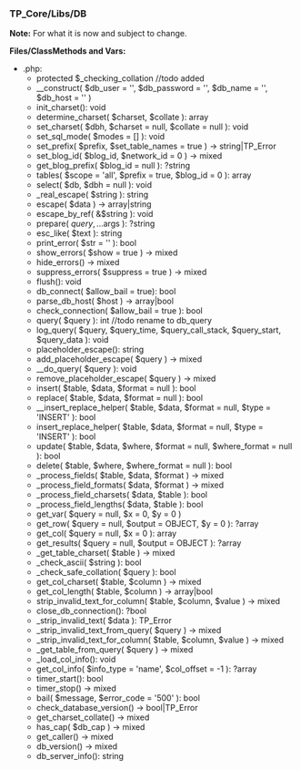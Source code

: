 ### TP_Core/Libs/DB

**Note:** For what it is now and subject to change. 

**Files/ClassMethods and Vars:**  
- .php: 	
	- protected $_checking_collation //todo added 
	- __construct( $db_user = '', $db_password = '', $db_name = '', $db_host = '' ) 
	- init_charset(): void 
	- determine_charset( $charset, $collate ): array 
	- set_charset( $dbh, $charset = null, $collate = null ): void 
	- set_sql_mode( $modes = [] ): void 
	- set_prefix( $prefix, $set_table_names = true ) -> string|TP_Error
	- set_blog_id( $blog_id, $network_id = 0 ) -> mixed
	- get_blog_prefix( $blog_id = null ): ?string 
	- tables( $scope = 'all', $prefix = true, $blog_id = 0 ): array 
	- select( $db, $dbh = null ): void 
	- _real_escape( $string ): string 
	- escape( $data ) -> array|string
	- escape_by_ref( &$string ): void 
	- prepare( $query, ...$args ): ?string 
	- esc_like( $text ): string 
	- print_error( $str = '' ): bool 
	- show_errors( $show = true ) -> mixed 
	- hide_errors() -> mixed 
	- suppress_errors( $suppress = true ) -> mixed 
	- flush(): void 
	- db_connect( $allow_bail = true): bool 
	- parse_db_host( $host ) -> array|bool
	- check_connection( $allow_bail = true ): bool 
	- query( $query ): int //todo rename to db_query
	- log_query( $query, $query_time, $query_call_stack, $query_start, $query_data ): void 
	- placeholder_escape(): string 
	- add_placeholder_escape( $query ) -> mixed  
	- __do_query( $query ): void 
	- remove_placeholder_escape( $query ) -> mixed  
	- insert( $table, $data, $format = null ): bool 
	- replace( $table, $data, $format = null ): bool 
	- __insert_replace_helper( $table, $data, $format = null, $type = 'INSERT' ): bool 
	- insert_replace_helper( $table, $data, $format = null, $type = 'INSERT' ): bool 
	- update( $table, $data, $where, $format = null, $where_format = null ): bool 
	- delete( $table, $where, $where_format = null ): bool 
	- _process_fields( $table, $data, $format ) -> mixed  
	- _process_field_formats( $data, $format ) -> mixed  
	- _process_field_charsets( $data, $table ): bool 
	- _process_field_lengths( $data, $table ): bool 
	- get_var( $query = null, $x = 0, $y = 0 ) 
	- get_row( $query = null, $output = OBJECT, $y = 0 ): ?array 
	- get_col( $query = null, $x = 0 ): array 
	- get_results( $query = null, $output = OBJECT ): ?array 
	- _get_table_charset( $table ) -> mixed 
	- _check_ascii( $string ): bool 
	- _check_safe_collation( $query ): bool 
	- get_col_charset( $table, $column ) -> mixed 
	- get_col_length( $table, $column ) -> array|bool
	- strip_invalid_text_for_column( $table, $column, $value ) -> mixed 
	- close_db_connection(): ?bool 
	- _strip_invalid_text( $data ): TP_Error 
	- _strip_invalid_text_from_query( $query ) -> mixed 
	- _strip_invalid_text_for_column( $table, $column, $value ) -> mixed 
	- _get_table_from_query( $query ) -> mixed  
	- _load_col_info(): void 
	- get_col_info( $info_type = 'name', $col_offset = -1 ): ?array 
	- timer_start(): bool 
	- timer_stop() -> mixed  
	- bail( $message, $error_code = '500' ): bool 
	- check_database_version() -> bool|TP_Error 
	- get_charset_collate() -> mixed  
	- has_cap( $db_cap ) -> mixed  
	- get_caller() -> mixed  
	- db_version() -> mixed  
	- db_server_info(): string 
